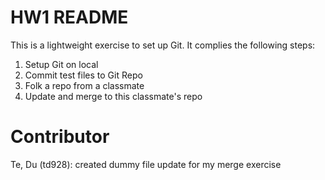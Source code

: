 # HW1 README

This is a lightweight exercise to set up Git. It complies the following steps:
1. Setup Git on local
2. Commit test files to Git Repo 
3. Folk a repo from a classmate
4. Update and merge to this classmate's repo

# Contributor
Te, Du (td928): created dummy file update for my merge exercise

